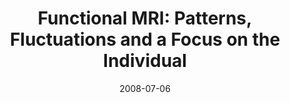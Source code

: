 ---
title: "Functional MRI:  Patterns, Fluctuations and a Focus on the Individual"
project_id: 
date: 2008-07-06
conference_id: ""
presenters:
   - peter_bandettini
summary: "<p>NIH Blueprint Workshop on Non-invasive Imaging</p>"
file: /assets/presentations/T227.ppt
filename: T227.ppt
layout: presentation
---